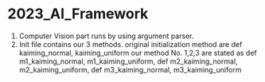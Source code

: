 # 2023_AI_Framework
1. Computer Vision part runs by using argument parser. 
2. Init file contains our 3 methods. original initialization method are def kaiming_normal, kaiming_uniform
our method No. 1,2,3 are stated as 
def m1_kaiming_normal, m1_kaiming_uniform, def m2_kaiming_normal, m2_kaiming_uniform, def m3_kaiming_normal, m3_kaiming_uniform
